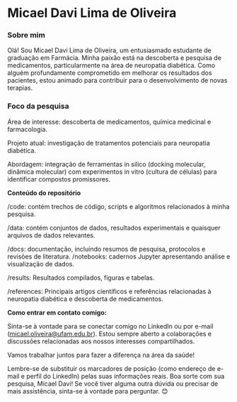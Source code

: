 # Micael Davi Lima de Oliveira

### Sobre mim
Olá! Sou Micael Davi Lima de Oliveira, um entusiasmado estudante de graduação em Farmácia. Minha paixão está na descoberta e pesquisa de medicamentos, particularmente na área de neuropatia diabética. Como alguém profundamente comprometido em melhorar os resultados dos pacientes, estou animado para contribuir para o desenvolvimento de novas terapias.

### Foco da pesquisa
Área de interesse: descoberta de medicamentos, química medicinal e farmacologia.

Projeto atual: investigação de tratamentos potenciais para neuropatia diabética. 

Abordagem: integração de ferramentas in silico (docking molecular, dinâmica molecular) com experimentos in vitro (cultura de células) para identificar compostos promissores. 

**Conteúdo do repositório**

/code: contém trechos de código, scripts e algoritmos relacionados à minha pesquisa. 

/data: contém conjuntos de dados, resultados experimentais e quaisquer arquivos de dados relevantes. 

/docs: documentação, incluindo resumos de pesquisa, protocolos e revisões de literatura. 
/notebooks: cadernos Jupyter apresentando análise e visualização de dados. 

/results: Resultados compilados, figuras e tabelas.

/references: Principais artigos científicos e referências relacionadas à neuropatia diabética e descoberta de medicamentos. 

**Como entrar em contato comigo:**

Sinta-se à vontade para se conectar comigo no LinkedIn ou por e-mail (micael.oliveira@ufam.edu.br). Estou sempre aberto a colaborações e discussões relacionadas aos nossos interesses compartilhados. 

Vamos trabalhar juntos para fazer a diferença na área da saúde! 

Lembre-se de substituir os marcadores de posição (como endereço de e-mail e perfil do LinkedIn) pelas suas informações reais. Boa sorte com sua pesquisa, Micael Davi! Se você tiver alguma outra dúvida ou precisar de mais assistência, sinta-se à vontade para perguntar. 😊
